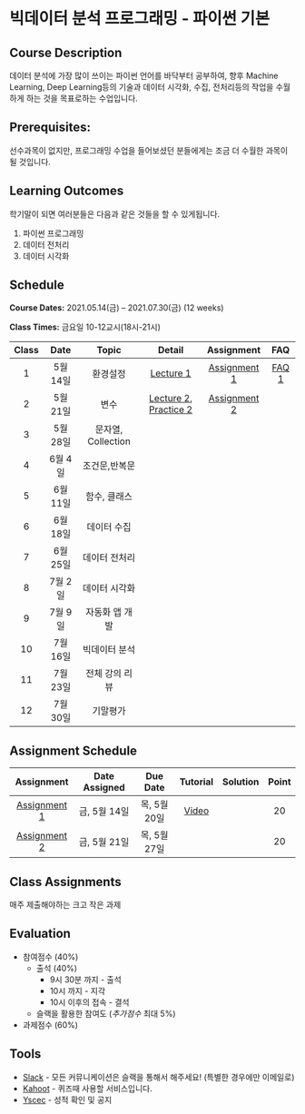 # 빅데이터 분석 프로그래밍 - 파이썬 기본

## Course Description

데이터 분석에 가장 많이 쓰이는 파이썬 언어를 바닥부터 공부하여, 향후 Machine Learning, Deep Learning등의 기술과 데이터 시각화, 수집, 전처리등의 작업을 수월하게 하는 것을 목표로하는 수업입니다.



## Prerequisites:  
선수과목이 없지만, 프로그래밍 수업을 들어보셨던 분들에게는 조금 더 수월한 과목이 될 것입니다.

## Learning Outcomes

학기말이 되면 여러분들은 다음과 같은 것들을 할 수 있게됩니다.

1. 파이썬 프로그래밍
1. 데이터 전처리
1. 데이터 시각화

## Schedule

**Course Dates:** 2021.05.14(금) – 2021.07.30(금) (12 weeks)

**Class Times:** 금요일 10-12교시(18시-21시) 

| Class |       Date       |      Topic     |       Detail       |   Assignment  | FAQ |
|:-----:|:----------------:|:--------------:|:------------------:|:-------------:|:---:|
|  1  |  5월 14일           |     환경설정     |    [Lecture 1]     |   [Assignment 1]| [FAQ 1] |
|  2  |  5월 21일           |     변수        |  [Lecture 2], [Practice 2]     |   [Assignment 2]|  |
|  3  |  5월 28일           |     문자열, Collection |  | | |
|  4  |  6월 4일            |    조건문,반복문  |  | | |
|  5  |  6월 11일           |    함수, 클래스   |  | | |
|  6  |  6월 18일           |    데이터 수집        |  | | |
|  7  |  6월 25일           |    데이터 전처리   |  | | |
|  8  |  7월 2일            |    데이터 시각화   |  | | |
|  9  |  7월 9일            |    자동화 앱 개발  |  | | |
|  10 |  7월 16일           |    빅데이터 분석   |  | | |
|  11 |  7월 23일           |    전체 강의 리뷰   |  | | |
|  12 |  7월 30일           |    기말평가   |  | | |






[Lecture 1]: lecture/week-01
[Lecture 2]: lecture/week-02


[Assignment 1]: assignment/week-01
[Assignment 2]: assignment/week-02




[Practice 1]: practice/week-01
[Practice 2]: practice/week-02



[FAQ 1]: FAQ.md#week-01


## Assignment Schedule 


|               Assignment               | Date Assigned |   Due Date   |    Tutorial  |   Solution   |    Point     |
|:--------------------------------------:|:-------------:|:------------:|:------------:|:------------:|:------------:|
| [Assignment 1]                      |  금, 5월 14일  |  목, 5월 20일 | [Video](https://www.loom.com/share/09a079b9f3c34fd3960d8c340e4a0e15)  | | 20 |
| [Assignment 2]                      |  금, 5월 21일  |  목, 5월 27일 | | | 20 |






## Class Assignments

매주 제출해야하는 크고 작은 과제


## Evaluation


- 참여점수 (40%)
    - 출석 (40%) 
        - 9시 30분 까지 - 출석
        - 10시 까지 - 지각
        - 10시 이후의 접속 - 결석
    - 슬랙을 활용한 참여도 (*추가점수* 최대 5%)
- 과제점수 (60%)

## Tools

- [Slack](https://yonsei-lotte-2.slack.com/) - 모든 커뮤니케이션은 슬랙을 통해서 해주세요! (특별한 경우에만 이메일로)
- [Kahoot](https://kahoot.it) - 퀴즈때 사용할 서비스입니다.
- [Yscec](https://open.yonsei.ac.kr/course/view.php?id=196766) - 성적 확인 및 공지

